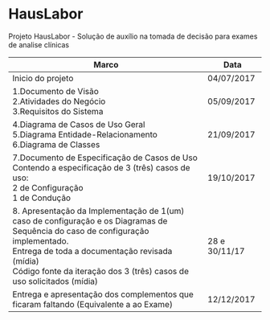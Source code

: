 # HausLabor
Projeto HausLabor - Solução de auxílio na tomada de decisão para exames de analise clínicas

| Marco                                                  | Data        |
| ------------------------------------------------------ | ----------- |
| Inicio do projeto | 04/07/2017  |
| 1.Documento de Visão <br /> 2.Atividades do Negócio <br /> 3.Requisitos do Sistema | 05/09/2017 |
| 4.Diagrama de Casos de Uso Geral <br /> 5.Diagrama Entidade-Relacionamento <br /> 6.Diagrama de Classes |21/09/2017 |
| 7.Documento de Especificação de Casos de Uso  <br /> Contendo a especificação de 3 (três) casos de uso: <br /> 2 de Configuração <br /> 1 de Condução | 19/10/2017  |
| 8. Apresentação da Implementação de 1(um) caso de configuração e os Diagramas de Sequência do caso de configuração implementado. <br /> Entrega de toda a documentação revisada (mídia) <br /> Código fonte da iteração dos 3 (três) casos de uso solicitados (mídia) | 28 e 30/11/17 |
| Entrega e apresentação dos complementos que ficaram faltando (Equivalente a ao Exame) | 12/12/2017 |

